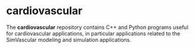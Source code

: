 # cardiovascular
The **cardiovascular** repository contains C++ and Python programs useful for cardiovascular applications, in particular applications related to the SimVascular modeling and simulation applications.
